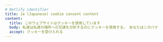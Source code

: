 ```yaml
---
# Netlify identifier
title: Ja (Japanese) cookie consent content
content:
  title: このウェブサイトはクッキーを使用しています
  body: 私達は私達の場所への交通を分析するのにクッキーを使用する。 あなたはこのバナーを閉じるか受け入れることによって私達のクッキーに同意します。
  accept: クッキーを受け入れる
---
```

